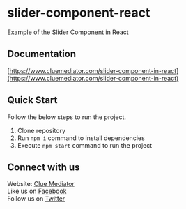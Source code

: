 # slider-component-react
Example of the Slider Component in React

## Documentation

[https://www.cluemediator.com/slider-component-in-react](https://www.cluemediator.com/slider-component-in-react)

## Quick Start

Follow the below steps to run the project.

1. Clone repository
2. Run `npm i` command to install dependencies
3. Execute `npm start` command to run the project

## Connect with us

Website: [Clue Mediator](https://www.cluemediator.com)  
Like us on [Facebook](https://www.facebook.com/thecluemediator)  
Follow us on [Twitter](https://twitter.com/cluemediator)
